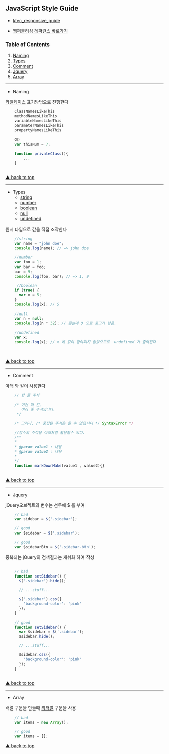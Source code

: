 ## JavaScript Style Guide

- [ktec_responsive_guide](https://github.com/Guide-Line/ktec_responsive_guide)

- [웹퍼블리싱 레퍼런스 바로가기](http://192.168.99.62:777/auction/)

<a name="top"></a>
### Table of Contents

  1. [Naming](#Naming)
  1. [Types](#Types)
  1. [Comment](#Comment)
  1. [Jquery](#Jquery)
  1. [Array](#Array)
  
  
  
  
  
  
  
  
  
  
  
  
  
  
---------------------------------------------------------------------------------------------------------------------------------------------
<a name="Naming"></a>
- Naming  

[카멜케이스](https://ko.wikipedia.org/wiki/%EB%82%99%ED%83%80_%EB%8C%80%EB%AC%B8%EC%9E%90) 표기방법으로 진행한다

```js
    ClassNamesLikeThis
    methodNamesLikeThis
    variableNamesLikeThis
    parameterNamesLikeThis
    propertyNamesLikeThis
    
    예)    
    var thisNum = 7;
    
    function privateClass(){
        ...
    }
    
```

<a href="#top">▲ back to top</a>  

---------------------------------------------------------------------------------------------------------------------------------------------
<a name="Types"></a>
- Types
    - [string](https://www.w3schools.com/js/js_strings.asp)
    - [number](https://www.w3schools.com/js/js_numbers.asp)
    - [boolean](https://www.w3schools.com/js/js_booleans.asp)
    - [null](https://developer.mozilla.org/en-US/docs/Web/JavaScript/Reference/Global_Objects/null)
    - [undefined](https://www.w3schools.com/jsref/jsref_undefined.asp)
    
원시 타입으로 값을 직접 조작한다
    
```js
    //string
    var name = "john doe";
    console.log(name); // => john doe

    //number
    var foo = 1;
    var bar = foo;
    bar = 9;    
    console.log(foo, bar); // => 1, 9
    
     //boolean
    if (true) {
      var x = 5;
    }
    console.log(x); // 5
    
    //null
    var n = null;
    console.log(n * 32); // 콘솔에 0 으로 로그가 남음.   
    
    //undefined
    var x;
    console.log(x); // x 에 값이 정의되지 않았으므로  undefined 가 출력된다
    
    
```

<a href="#top">▲ back to top</a>

---------------------------------------------------------------------------------------------------------------------------------------------
<a name="Comment"></a>
- Comment

아래 와 같이 사용한다

```js
    // 한 줄 주석

    /* 이건 더 긴,
       여러 줄 주석입니다.
     */

    /* 그러나, /* 중첩된 주석은 쓸 수 없습니다 */ SyntaxError */
    
    //함수의 주석을 아래처럼 활용할수 있다.
    /**
    *
    * @param value1 : 내용
    * @param value2 : 내용
    *
    */
    function markDownMake(value1 , value2){}
    
```

<a href="#top">▲ back to top</a>

---------------------------------------------------------------------------------------------------------------------------------------------
<a name="Jquery"></a>
- Jquery

jQuery오브젝트의 변수는 선두에 $ 를 부여

```js
    // bad
    var sidebar = $('.sidebar');

    // good
    var $sidebar = $('.sidebar');

    // good
    var $sidebarBtn = $('.sidebar-btn');

```
중복되는 jQuery의 검색결과는 캐쉬화 하여 작성

```js
    
    // bad
    function setSidebar() {
      $('.sidebar').hide();

      // ...stuff...

      $('.sidebar').css({
        'background-color': 'pink'
      });
    }

    // good
    function setSidebar() {
      var $sidebar = $('.sidebar');
      $sidebar.hide();

      // ...stuff...

      $sidebar.css({
        'background-color': 'pink'
      });
    }
    
```

<a href="#top">▲ back to top</a>

---------------------------------------------------------------------------------------------------------------------------------------------
<a name="Array"></a>
- Array

배열 구문을 만들때 [리터럴](http://kssong.tistory.com/26) 구문을 사용

```js
    // bad
    var items = new Array();

    // good
    var items = [];

```

<a href="#top">▲ back to top</a>

